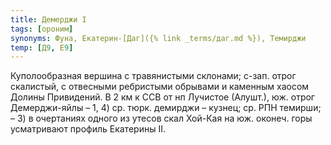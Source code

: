 ```yaml
---
title: Демерджи I
tags: [ороним]
synonyms: Фуна, Екатерин-[Даг]({% link _terms/даг.md %}), Темирджи
temp: [Д9, Е9]
---
```


Куполообразная вершина с травянистыми склонами; с-зап. отрог скалистый, с
отвесными ребристыми обрывами и каменным хаосом Долины Привидений. В 2 км к ССВ
от нп Лучистое (Алушт.), юж. отрог Демерджи-яйлы – 1, 4) ср. тюрк. демирджи –
кузнец; ср. РПН темирши; – 3) в очертаниях одного из утесов скал Хой-Кая на юж.
оконеч. горы усматривают профиль Екатерины II.
